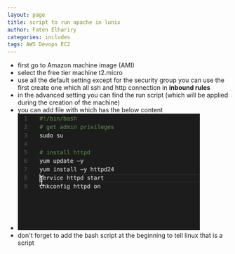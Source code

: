 ```yaml
---
layout: page
title: script to run apache in lunix 
author: Faten Elhariry
categories: includes
tags: AWS Devops EC2
---
```

- first go to Amazon machine image (AMI)
- select the free tier machine t2.micro 
- use all the default setting except for the security group you can use the first create one which all ssh and http connection in **inbound rules**
- in the advanced setting you can find the run script (which will be applied during the creation of the machine)
- you can add file with which has the below content
- <img src="/images/Apache-install.png" />
- don't forget to add the bash script at the beginning to tell linux that is a script 